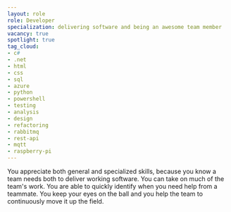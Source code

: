 ```yaml
---
layout: role
role: Developer
specialization: delivering software and being an awesome team member
vacancy: true
spotlight: true
tag_cloud:
- c#
- .net
- html
- css
- sql
- azure
- python
- powershell
- testing
- analysis
- design
- refactoring
- rabbitmq
- rest-api
- mqtt
- raspberry-pi
---
```


You appreciate both general and specialized skills,
because you know a team needs both to deliver working software.
You can take on much of the team's work.
You are able to quickly identify when you need help from a teammate.
You keep your eyes on the ball and
you help the team to continuously move it up the field.